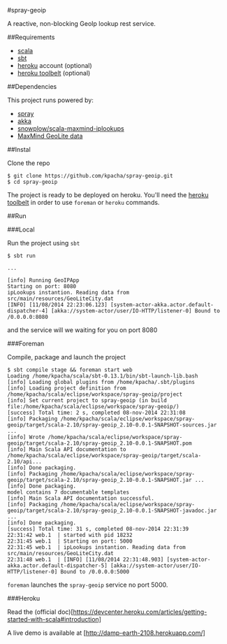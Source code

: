 #spray-geoip

A reactive, non-blocking GeoIp lookup rest service.

##Requirements

* [scala](http://scala-lang.org/)
* [sbt](http://www.scala-sbt.org/)
* [heroku](http://heroku.com) account (optional)
* [heroku toolbelt](https://devcenter.heroku.com/articles/getting-started-with-scala#set-up) (optional)

##Dependencies

This project runs powered by:

* [spray](http://spray.io)
* [akka](http://akka.io)
* [snowplow/scala-maxmind-iplookups](https://github.com/snowplow/scala-maxmind-iplookups)
* [MaxMind GeoLite data](http://maxmind.com)

##Instal

Clone the repo

	$ git clone https://github.com/kpacha/spray-geoip.git
	$ cd spray-geoip

The project is ready to be deployed on heroku. You'll need the [heroku toolbelt](https://devcenter.heroku.com/articles/getting-started-with-scala#set-up) in order to use `foreman` or `heroku` commands.

##Run

###Local

Run the project using `sbt`

	$ sbt run

	...

	[info] Running GeoIPApp 
	Starting on port: 8080
	ipLookups instantion. Reading data from src/main/resources/GeoLiteCity.dat
	[INFO] [11/08/2014 22:23:06.123] [system-actor-akka.actor.default-dispatcher-4] [akka://system-actor/user/IO-HTTP/listener-0] Bound to /0.0.0.0:8080

and the service will we waiting for you on port 8080

###Foreman

Compile, package and launch the project

	$ sbt compile stage && foreman start web
	Loading /home/kpacha/scala/sbt-0.13.1/bin/sbt-launch-lib.bash
	[info] Loading global plugins from /home/kpacha/.sbt/plugins
	[info] Loading project definition from /home/kpacha/scala/eclipse/workspace/spray-geoip/project
	[info] Set current project to spray-geoip (in build file:/home/kpacha/scala/eclipse/workspace/spray-geoip/)
	[success] Total time: 2 s, completed 08-nov-2014 22:31:08
	[info] Packaging /home/kpacha/scala/eclipse/workspace/spray-geoip/target/scala-2.10/spray-geoip_2.10-0.0.1-SNAPSHOT-sources.jar ...
	[info] Wrote /home/kpacha/scala/eclipse/workspace/spray-geoip/target/scala-2.10/spray-geoip_2.10-0.0.1-SNAPSHOT.pom
	[info] Main Scala API documentation to /home/kpacha/scala/eclipse/workspace/spray-geoip/target/scala-2.10/api...
	[info] Done packaging.
	[info] Packaging /home/kpacha/scala/eclipse/workspace/spray-geoip/target/scala-2.10/spray-geoip_2.10-0.0.1-SNAPSHOT.jar ...
	[info] Done packaging.
	model contains 7 documentable templates
	[info] Main Scala API documentation successful.
	[info] Packaging /home/kpacha/scala/eclipse/workspace/spray-geoip/target/scala-2.10/spray-geoip_2.10-0.0.1-SNAPSHOT-javadoc.jar ...
	[info] Done packaging.
	[success] Total time: 31 s, completed 08-nov-2014 22:31:39
	22:31:42 web.1  | started with pid 18232
	22:31:45 web.1  | Starting on port: 5000
	22:31:45 web.1  | ipLookups instantion. Reading data from src/main/resources/GeoLiteCity.dat
	22:31:48 web.1  | [INFO] [11/08/2014 22:31:48.903] [system-actor-akka.actor.default-dispatcher-5] [akka://system-actor/user/IO-HTTP/listener-0] Bound to /0.0.0.0:5000

`foreman` launches the `spray-geoip` service no port 5000.

###Heroku

Read the (official doc)[https://devcenter.heroku.com/articles/getting-started-with-scala#introduction]

A live demo is available at [http://damp-earth-2108.herokuapp.com/]
